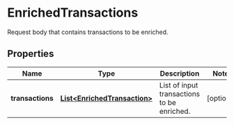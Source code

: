 

# EnrichedTransactions

Request body that contains transactions to be enriched.

## Properties

| Name | Type | Description | Notes |
|------------ | ------------- | ------------- | -------------|
|**transactions** | [**List&lt;EnrichedTransaction&gt;**](EnrichedTransaction.md) | List of input transactions to be enriched. |  [optional] |



